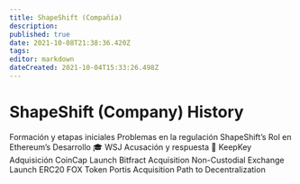 ```yaml
---
title: ShapeShift (Compañía)
description: 
published: true
date: 2021-10-08T21:38:36.420Z
tags: 
editor: markdown
dateCreated: 2021-10-04T15:33:26.498Z
---
```


# ShapeShift (Company) History

Formación y etapas iniciales
Problemas en la regulación
ShapeShift’s Rol en Ethereum’s Desarrollo 🎓
WSJ Acusación y respuesta 🧐
KeepKey Adquisición
CoinCap Launch
Bitfract Acquisition
Non-Custodial Exchange Launch
ERC20 FOX Token
Portis Acquisition
Path to Decentralization